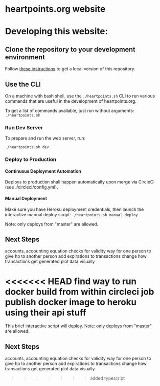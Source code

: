 heartpoints.org website
==================================

# Developing this website:

## Clone the repository to your development environment

Follow [these instructions](https://help.github.com/articles/fork-a-repo/)
to get a local version of this repository.

## Use the CLI

On a machine with bash shell, use the `./heartpoints.sh` CLI to run various commands that are useful
in the development of heartpoints.org.

To get a list of commands available, just run without arguments: `./heartpoints.sh`

### Run Dev Server

To prepare and run the web server, run:

    ./heartpoints.sh dev

### Deploy to Production

#### Continuous Deployment Automation

Deploys to production shall happen automatically upon merge via CircleCI
(see ./circleci/config.yml).

#### Manual Deployment

Make sure you have Heroku deployment credentials, then launch the interactive
manual deploy script: `./heartpoints.sh manual_deploy`

Note: only deploys from "master"
are allowed.

## Next Steps

accounts, accounting equation checks for validity
way for one person to give hp to another person
add expirations to transactions
change how transactions get generated
plot data visually

<<<<<<< HEAD
find way to run docker build from within circleci job
publish docker image to heroku using their api stuff
=======
This brief interactive script will deploy. Note: only deploys from "master"
are allowed.

## Next Steps

accounts, accounting equation checks for validity
way for one person to give hp to another person
add expirations to transactions
change how transactions get generated
plot data visually
>>>>>>> added typescript
